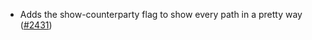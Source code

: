 - Adds the show-counterparty flag to show every path in a pretty way
  ([#2431](https://github.com/informalsystems/ibc-rs/issues/2431))